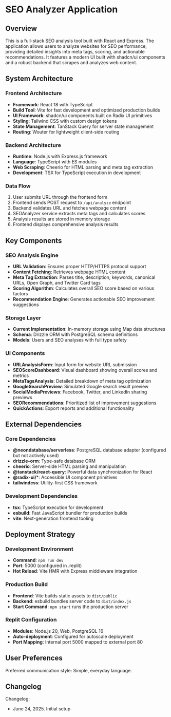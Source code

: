 # SEO Analyzer Application

## Overview

This is a full-stack SEO analysis tool built with React and Express. The application allows users to analyze websites for SEO performance, providing detailed insights into meta tags, scoring, and actionable recommendations. It features a modern UI built with shadcn/ui components and a robust backend that scrapes and analyzes web content.

## System Architecture

### Frontend Architecture
- **Framework**: React 18 with TypeScript
- **Build Tool**: Vite for fast development and optimized production builds
- **UI Framework**: shadcn/ui components built on Radix UI primitives
- **Styling**: Tailwind CSS with custom design tokens
- **State Management**: TanStack Query for server state management
- **Routing**: Wouter for lightweight client-side routing

### Backend Architecture
- **Runtime**: Node.js with Express.js framework
- **Language**: TypeScript with ES modules
- **Web Scraping**: Cheerio for HTML parsing and meta tag extraction
- **Development**: TSX for TypeScript execution in development

### Data Flow
1. User submits URL through the frontend form
2. Frontend sends POST request to `/api/analyze` endpoint
3. Backend validates URL and fetches webpage content
4. SEOAnalyzer service extracts meta tags and calculates scores
5. Analysis results are stored in memory storage
6. Frontend displays comprehensive analysis results

## Key Components

### SEO Analysis Engine
- **URL Validation**: Ensures proper HTTP/HTTPS protocol support
- **Content Fetching**: Retrieves webpage HTML content
- **Meta Tag Extraction**: Parses title, description, keywords, canonical URLs, Open Graph, and Twitter Card tags
- **Scoring Algorithm**: Calculates overall SEO score based on various factors
- **Recommendation Engine**: Generates actionable SEO improvement suggestions

### Storage Layer
- **Current Implementation**: In-memory storage using Map data structures
- **Schema**: Drizzle ORM with PostgreSQL schema definitions
- **Models**: Users and SEO analyses with full type safety

### UI Components
- **URLAnalysisForm**: Input form for website URL submission
- **SEOScoreDashboard**: Visual dashboard showing overall scores and metrics
- **MetaTagsAnalysis**: Detailed breakdown of meta tag optimization
- **GoogleSearchPreview**: Simulated Google search result preview
- **SocialMediaPreviews**: Facebook, Twitter, and LinkedIn sharing previews
- **SEORecommendations**: Prioritized list of improvement suggestions
- **QuickActions**: Export reports and additional functionality

## External Dependencies

### Core Dependencies
- **@neondatabase/serverless**: PostgreSQL database adapter (configured but not actively used)
- **drizzle-orm**: Type-safe database ORM
- **cheerio**: Server-side HTML parsing and manipulation
- **@tanstack/react-query**: Powerful data synchronization for React
- **@radix-ui/***: Accessible UI component primitives
- **tailwindcss**: Utility-first CSS framework

### Development Dependencies
- **tsx**: TypeScript execution for development
- **esbuild**: Fast JavaScript bundler for production builds
- **vite**: Next-generation frontend tooling

## Deployment Strategy

### Development Environment
- **Command**: `npm run dev`
- **Port**: 5000 (configured in .replit)
- **Hot Reload**: Vite HMR with Express middleware integration

### Production Build
- **Frontend**: Vite builds static assets to `dist/public`
- **Backend**: esbuild bundles server code to `dist/index.js`
- **Start Command**: `npm start` runs the production server

### Replit Configuration
- **Modules**: Node.js 20, Web, PostgreSQL 16
- **Auto-deployment**: Configured for autoscale deployment
- **Port Mapping**: Internal port 5000 mapped to external port 80

## User Preferences

Preferred communication style: Simple, everyday language.

## Changelog

Changelog:
- June 24, 2025. Initial setup